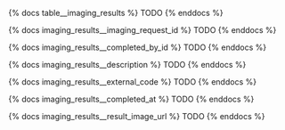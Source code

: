 {% docs table__imaging_results %}
TODO
{% enddocs %}

{% docs imaging_results__imaging_request_id %}
TODO
{% enddocs %}

{% docs imaging_results__completed_by_id %}
TODO
{% enddocs %}

{% docs imaging_results__description %}
TODO
{% enddocs %}

{% docs imaging_results__external_code %}
TODO
{% enddocs %}

{% docs imaging_results__completed_at %}
TODO
{% enddocs %}

{% docs imaging_results__result_image_url %}
TODO
{% enddocs %}
